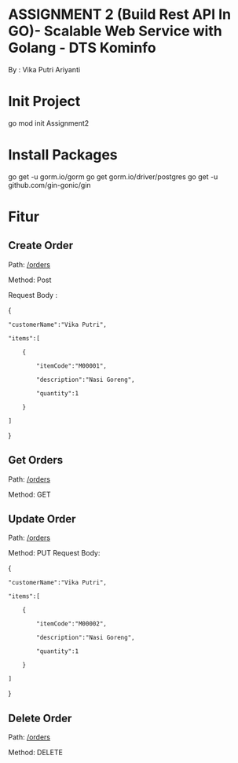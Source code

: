 # ASSIGNMENT 2 (Build Rest API In GO)- Scalable Web Service with Golang - DTS Kominfo
By : Vika Putri Ariyanti

# Init Project
go mod init Assignment2

# Install Packages
go get -u gorm.io/gorm
go get gorm.io/driver/postgres
go get -u github.com/gin-gonic/gin 

# Fitur
## Create Order
Path: [/orders ](http://localhost:8080/orders)

Method: Post 

Request Body :

{

    "customerName":"Vika Putri",
    
    "items":[
    
        {
        
            "itemCode":"M00001",
            
            "description":"Nasi Goreng",
            
            "quantity":1
            
        }
        
    ]
    
}

## Get Orders
Path: [/orders ](http://localhost:8080/orders)

Method: GET

## Update Order
Path: [/orders ](http://localhost:8080/orders/:orderId)

Method:  PUT 
Request Body:

{

    "customerName":"Vika Putri",
    
    "items":[
    
        {
        
            "itemCode":"M00002",
            
            "description":"Nasi Goreng",
            
            "quantity":1
            
        }
        
    ]
    
}

## Delete Order
Path: [/orders ](http://localhost:8080/orders/:orderId)

Method: DELETE
